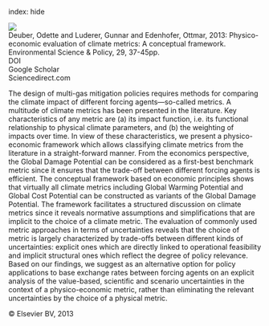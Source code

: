index: hide

<div class="Citation">
    <div class="Citation-thumb CitationThumb-linked"  data-href="https://doi.org/10.1016/j.envsci.2013.01.018">
      <img src="https://static.claimspace.cloud/climate-study-static/refs/thumbs/8/Deuber_et_al_2013-thumb.png" />
    </div>

  <div class="Citation-body">
    <div class="Citation-text">Deuber, Odette and Luderer, Gunnar and Edenhofer, Ottmar, 2013: Physico-economic evaluation of climate metrics: A conceptual framework. <span class="Article-journal">Environmental Science & Policy, </span><span class="Article-volume">29, </span>37-45pp.</div>
    <div class="Citation-links">
      <div class="CitationLink" data-href="https://doi.org/10.1016/j.envsci.2013.01.018">
        <div class="CitationLink-icon CitationLink-Doi"></div>
        <div class="CitationLink-text">DOI</div>
      </div>
      <div class="CitationLink" data-href="https://scholar.google.com/scholar?q=10.1016/j.envsci.2013.01.018">
        <div class="CitationLink-icon CitationLink-Scholar"></div>
        <div class="CitationLink-text">Google Scholar</div>
      </div>
      <div class="CitationLink" data-href="http://www.sciencedirect.com/science/article/pii/S146290111300021X">
        <div class="CitationLink-icon CitationLink-Publisher"></div>
        <div class="CitationLink-text">Sciencedirect.com</div>
      </div>
    </div>
  </div>
</div>

The design of multi-gas mitigation policies requires methods for comparing the climate impact of different forcing agents—so-called metrics. A multitude of climate metrics has been presented in the literature. Key characteristics of any metric are (a) its impact function, i.e. its functional relationship to physical climate parameters, and (b) the weighting of impacts over time. In view of these characteristics, we present a physico-economic framework which allows classifying climate metrics from the literature in a straight-forward manner. From the economics perspective, the Global Damage Potential can be considered as a first-best benchmark metric since it ensures that the trade-off between different forcing agents is efficient. The conceptual framework based on economic principles shows that virtually all climate metrics including Global Warming Potential and Global Cost Potential can be constructed as variants of the Global Damage Potential. The framework facilitates a structured discussion on climate metrics since it reveals normative assumptions and simplifications that are implicit to the choice of a climate metric. The evaluation of commonly used metric approaches in terms of uncertainties reveals that the choice of metric is largely characterized by trade-offs between different kinds of uncertainties: explicit ones which are directly linked to operational feasibility and implicit structural ones which reflect the degree of policy relevance. Based on our findings, we suggest as an alternative option for policy applications to base exchange rates between forcing agents on an explicit analysis of the value-based, scientific and scenario uncertainties in the context of a physico-economic metric, rather than eliminating the relevant uncertainties by the choice of a physical metric.

<div class="Citation-copy">
&copy; Elsevier BV, 2013
</div>